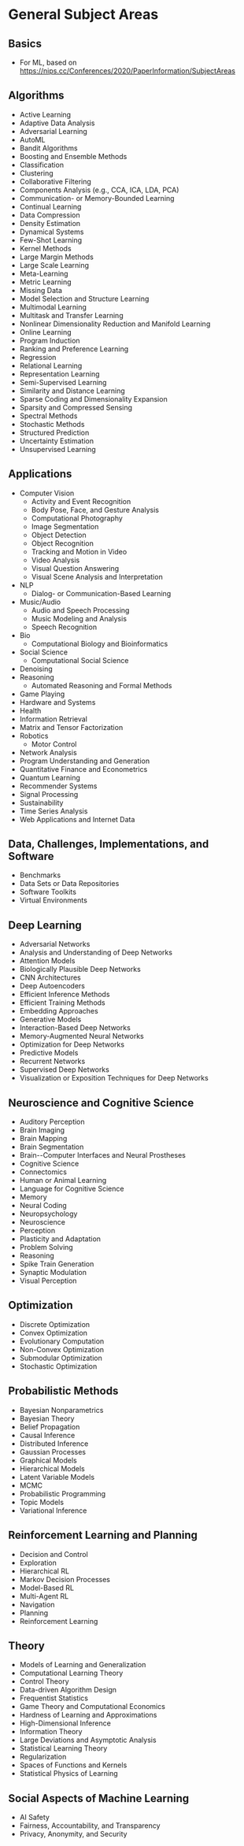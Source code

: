 # General Subject Areas

## Basics
- For ML, based on https://nips.cc/Conferences/2020/PaperInformation/SubjectAreas

## Algorithms
- Active Learning  
- Adaptive Data Analysis
- Adversarial Learning
- AutoML      
- Bandit Algorithms
- Boosting and Ensemble Methods      
- Classification      
- Clustering      
- Collaborative Filtering      
- Components Analysis (e.g., CCA, ICA, LDA, PCA)
- Communication- or Memory-Bounded Learning
- Continual Learning  
- Data Compression
- Density Estimation
- Dynamical Systems
- Few-Shot Learning    
- Kernel Methods      
- Large Margin Methods
- Large Scale Learning
- Meta-Learning      
- Metric Learning      
- Missing Data      
- Model Selection and Structure Learning     
- Multimodal Learning 
- Multitask and Transfer Learning      
- Nonlinear Dimensionality Reduction and Manifold Learning      
- Online Learning      
- Program Induction
- Ranking and Preference Learning      
- Regression      
- Relational Learning      
- Representation Learning      
- Semi-Supervised Learning      
- Similarity and Distance Learning      
- Sparse Coding and Dimensionality Expansion      
- Sparsity and Compressed Sensing      
- Spectral Methods      
- Stochastic Methods      
- Structured Prediction      
- Uncertainty Estimation
- Unsupervised Learning

## Applications
- Computer Vision
  - Activity and Event Recognition
  - Body Pose, Face, and Gesture Analysis            
  - Computational Photography 
  - Image Segmentation      
  - Object Detection      
  - Object Recognition 
  - Tracking and Motion in Video      
  - Video Analysis
  - Visual Question Answering      
  - Visual Scene Analysis and Interpretation
- NLP
  - Dialog- or Communication-Based Learning
- Music/Audio
  - Audio and Speech Processing      
  - Music Modeling and Analysis      
  - Speech Recognition
- Bio
  - Computational Biology and Bioinformatics      
- Social Science 
  - Computational Social Science      
- Denoising
- Reasoning
  - Automated Reasoning and Formal Methods
- Game Playing      
- Hardware and Systems      
- Health
- Information Retrieval      
- Matrix and Tensor Factorization      
- Robotics
  - Motor Control      
- Network Analysis      
- Program Understanding and Generation      
- Quantitative Finance and Econometrics
- Quantum Learning      
- Recommender Systems      
- Signal Processing      
- Sustainability      
- Time Series Analysis      
- Web Applications and Internet Data      

## Data, Challenges, Implementations, and Software      
- Benchmarks      
- Data Sets or Data Repositories      
- Software Toolkits      
- Virtual Environments      

## Deep Learning     
- Adversarial Networks      
- Analysis and Understanding of Deep Networks      
- Attention Models      
- Biologically Plausible Deep Networks      
- CNN Architectures      
- Deep Autoencoders      
- Efficient Inference Methods      
- Efficient Training Methods      
- Embedding Approaches            
- Generative Models      
- Interaction-Based Deep Networks      
- Memory-Augmented Neural Networks      
- Optimization for Deep Networks      
- Predictive Models            
- Recurrent Networks      
- Supervised Deep Networks      
- Visualization or Exposition Techniques for Deep Networks      

## Neuroscience and Cognitive Science      
- Auditory Perception      
- Brain Imaging      
- Brain Mapping      
- Brain Segmentation      
- Brain--Computer Interfaces and Neural Prostheses      
- Cognitive Science      
- Connectomics      
- Human or Animal Learning      
- Language for Cognitive Science      
- Memory      
- Neural Coding      
- Neuropsychology      
- Neuroscience      
- Perception      
- Plasticity and Adaptation      
- Problem Solving      
- Reasoning      
- Spike Train Generation      
- Synaptic Modulation      
- Visual Perception

## Optimization      
- Discrete Optimization
- Convex Optimization
- Evolutionary Computation      
- Non-Convex Optimization      
- Submodular Optimization
- Stochastic Optimization      

## Probabilistic Methods      
- Bayesian Nonparametrics      
- Bayesian Theory      
- Belief Propagation      
- Causal Inference      
- Distributed Inference      
- Gaussian Processes      
- Graphical Models      
- Hierarchical Models      
- Latent Variable Models      
- MCMC
- Probabilistic Programming      
- Topic Models      
- Variational Inference      

## Reinforcement Learning and Planning      
- Decision and Control      
- Exploration      
- Hierarchical RL      
- Markov Decision Processes      
- Model-Based RL      
- Multi-Agent RL      
- Navigation      
- Planning      
- Reinforcement Learning      

## Theory
- Models of Learning and Generalization      
- Computational Learning Theory      
- Control Theory      
- Data-driven Algorithm Design
- Frequentist Statistics      
- Game Theory and Computational Economics      
- Hardness of Learning and Approximations    
- High-Dimensional Inference  
- Information Theory      
- Large Deviations and Asymptotic Analysis      
- Statistical Learning Theory      
- Regularization      
- Spaces of Functions and Kernels      
- Statistical Physics of Learning

## Social Aspects of Machine Learning
- AI Safety
- Fairness, Accountability, and Transparency
- Privacy, Anonymity, and Security
